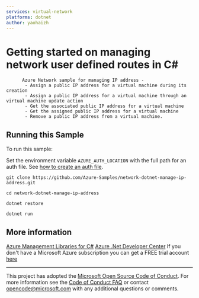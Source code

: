 ```yaml
---
services: virtual-network
platforms: dotnet
author: yaohaizh
---
```


# Getting started on managing network user defined routes in C# #

          Azure Network sample for managing IP address -
           - Assign a public IP address for a virtual machine during its creation
           - Assign a public IP address for a virtual machine through an virtual machine update action
           - Get the associated public IP address for a virtual machine
           - Get the assigned public IP address for a virtual machine
           - Remove a public IP address from a virtual machine.


## Running this Sample ##

To run this sample:

Set the environment variable `AZURE_AUTH_LOCATION` with the full path for an auth file. See [how to create an auth file](https://github.com/Azure/azure-libraries-for-net/blob/master/AUTH.md).

    git clone https://github.com/Azure-Samples/network-dotnet-manage-ip-address.git

    cd network-dotnet-manage-ip-address

    dotnet restore

    dotnet run

## More information ##

[Azure Management Libraries for C#](https://github.com/Azure/azure-sdk-for-net/tree/Fluent)
[Azure .Net Developer Center](https://azure.microsoft.com/en-us/develop/net/)
If you don't have a Microsoft Azure subscription you can get a FREE trial account [here](http://go.microsoft.com/fwlink/?LinkId=330212)

---

This project has adopted the [Microsoft Open Source Code of Conduct](https://opensource.microsoft.com/codeofconduct/). For more information see the [Code of Conduct FAQ](https://opensource.microsoft.com/codeofconduct/faq/) or contact [opencode@microsoft.com](mailto:opencode@microsoft.com) with any additional questions or comments.